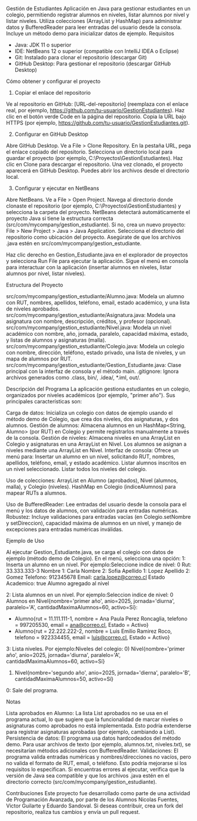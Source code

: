 Gestión de Estudiantes
Aplicación en Java para gestionar estudiantes en un colegio, permitiendo registrar alumnos en niveles, listar alumnos por nivel y listar niveles. Utiliza colecciones (ArrayList y HashMap) para administrar datos y BufferedReader para leer entradas del usuario desde la consola. Incluye un método demo para inicializar datos de ejemplo.
Requisitos

- Java: JDK 11 o superior
- IDE: NetBeans 12 o superior (compatible con IntelliJ IDEA o Eclipse)
- Git: Instalado para clonar el repositorio (descargar Git)
- GitHub Desktop: Para gestionar el repositorio (descargar GitHub Desktop)

Cómo obtener y configurar el proyecto
1. Copiar el enlace del repositorio

Ve al repositorio en GitHub: [URL-del-repositorio] (reemplaza con el enlace real, por ejemplo, https://github.com/tu-usuario/GestionEstudiantes).
Haz clic en el botón verde Code en la página del repositorio.
Copia la URL bajo HTTPS (por ejemplo, https://github.com/tu-usuario/GestionEstudiantes.git).

2. Configurar en GitHub Desktop

Abre GitHub Desktop.
Ve a File > Clone Repository.
En la pestaña URL, pega el enlace copiado del repositorio.
Selecciona un directorio local para guardar el proyecto (por ejemplo, C:\Proyectos\GestionEstudiantes).
Haz clic en Clone para descargar el repositorio.
Una vez clonado, el proyecto aparecerá en GitHub Desktop. Puedes abrir los archivos desde el directorio local.

3. Configurar y ejecutar en NetBeans

Abre NetBeans.
Ve a File > Open Project.
Navega al directorio donde clonaste el repositorio (por ejemplo, C:\Proyectos\GestionEstudiantes) y selecciona la carpeta del proyecto.
NetBeans detectará automáticamente el proyecto Java si tiene la estructura correcta (src/com/mycompany/gestion_estudiante). Si no, crea un nuevo proyecto:
File > New Project > Java > Java Application.
Selecciona el directorio del repositorio como ubicación del proyecto.
Asegúrate de que los archivos .java estén en src/com/mycompany/gestion_estudiante.


Haz clic derecho en Gestion_Estudiante.java en el explorador de proyectos y selecciona Run File para ejecutar la aplicación.
Sigue el menú en consola para interactuar con la aplicación (insertar alumnos en niveles, listar alumnos por nivel, listar niveles).

Estructura del Proyecto

src/com/mycompany/gestion_estudiante/Alumno.java: Modela un alumno con RUT, nombres, apellidos, teléfono, email, estado académico, y una lista de niveles aprobados.
src/com/mycompany/gestion_estudiante/Asignatura.java: Modela una asignatura con nombre, descripción, créditos, y profesor (opcional).
src/com/mycompany/gestion_estudiante/Nivel.java: Modela un nivel académico con nombre, año, jornada, paralelo, capacidad máxima, estado, y listas de alumnos y asignaturas (malla).
src/com/mycompany/gestion_estudiante/Colegio.java: Modela un colegio con nombre, dirección, teléfono, estado privado, una lista de niveles, y un mapa de alumnos por RUT.
src/com/mycompany/gestion_estudiante/Gestion_Estudiante.java: Clase principal con la interfaz de consola y el método main.
.gitignore: Ignora archivos generados como .class, bin/, .idea/, *.iml, out/.

Descripción del Programa
La aplicación gestiona estudiantes en un colegio, organizados por niveles académicos (por ejemplo, "primer año"). Sus principales características son:

Carga de datos: Inicializa un colegio con datos de ejemplo usando el método demo de Colegio, que crea dos niveles, dos asignaturas, y dos alumnos.
Gestión de alumnos: Almacena alumnos en un HashMap<String, Alumno> (por RUT) en Colegio y permite registrarlos manualmente a través de la consola.
Gestión de niveles: Almacena niveles en una ArrayList<Nivel> en Colegio y asignaturas en una ArrayList<Asignatura> en Nivel. Los alumnos se asignan a niveles mediante una ArrayList<Alumno> en Nivel.
Interfaz de consola: Ofrece un menú para:
Insertar un alumno en un nivel, solicitando RUT, nombres, apellidos, teléfono, email, y estado académico.
Listar alumnos inscritos en un nivel seleccionado.
Listar todos los niveles del colegio.


Uso de colecciones:
ArrayList en Alumno (aprobados), Nivel (alumnos, malla), y Colegio (niveles).
HashMap en Colegio (indiceAlumnos) para mapear RUTs a alumnos.


Uso de BufferedReader: Lee entradas del usuario desde la consola para el menú y los datos de alumnos, con validación para entradas numéricas.
Robustez: Incluye validaciones para entradas vacías (en Colegio.setNombre y setDireccion), capacidad máxima de alumnos en un nivel, y manejo de excepciones para entradas numéricas inválidas.

Ejemplo de Uso

Al ejecutar Gestion_Estudiante.java, se carga el colegio con datos de ejemplo (método demo de Colegio).
En el menú, selecciona una opción:
1: Inserta un alumno en un nivel. Por ejemplo:Seleccione indice de nivel: 0
Rut: 33.333.333-3
Nombre 1: Carla
Nombre 2: Sofia
Apellido 1: Lopez
Apellido 2: Gomez
Telefono: 912345678
Email: carla.lopez@correo.cl
Estado Academico: true
Alumno agregado al nivel


2: Lista alumnos en un nivel. Por ejemplo:Seleccion indice de nivel: 0
Alumnos en Nivel{nombre='primer año', anio=2025, jornada='diurna', paralelo='A', cantidadMaximaAlumnos=60, activo=Sí}:
 - Alumno{rut = 11.111.111-1, nombre = Ana Paula Perez Roncaglia, telefono = 997205530, email = ana@correo.cl, Estado = Activo}
 - Alumno{rut = 22.222.222-2, nombre = Luis Emilio Ramirez Roco, telefono = 922334455, email = luis@correo.cl, Estado = Activo}


3: Lista niveles. Por ejemplo:Niveles del colegio:
0) Nivel{nombre='primer año', anio=2025, jornada='diurna', paralelo='A', cantidadMaximaAlumnos=60, activo=Sí}
1) Nivel{nombre='segundo año', anio=2025, jornada='dierna', paralelo='B', cantidadMaximaAlumnos=50, activo=Sí}


0: Sale del programa.



Notas

Lista aprobados en Alumno: La lista List<Nivel> aprobados no se usa en el programa actual, lo que sugiere que la funcionalidad de marcar niveles o asignaturas como aprobados no está implementada. Esto podría extenderse para registrar asignaturas aprobadas (por ejemplo, cambiando a List<Asignatura>).
Persistencia de datos: El programa usa datos hardcodeados del método demo. Para usar archivos de texto (por ejemplo, alumnos.txt, niveles.txt), se necesitarían métodos adicionales con BufferedReader.
Validaciones: El programa valida entradas numéricas y nombres/direcciones no vacíos, pero no valida el formato de RUT, email, o teléfono. Esto podría mejorarse si los requisitos lo especifican.
Si encuentras errores al ejecutar, verifica que la versión de Java sea compatible y que los archivos .java estén en el directorio correcto (src/com/mycompany/gestion_estudiante).

Contribuciones
Este proyecto fue desarrollado como parte de una actividad de Programación Avanzada, por parte de los Alumnos Nicolas Fuentes, Victor Guilarte y Eduardo Sandoval.
Si deseas contribuir, crea un fork del repositorio, realiza tus cambios y envía un pull request.
